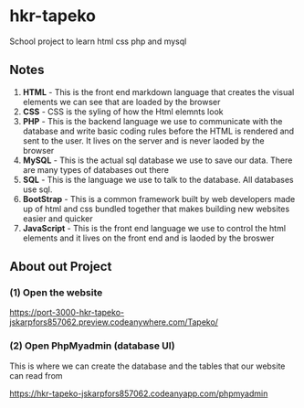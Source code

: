# hkr-tapeko
School project to learn html css php and mysql

## Notes
1) **HTML** - This is the front end markdown language that creates the visual elements we can see that are loaded by the browser
1) **CSS** - CSS is the syling of how the Html elemnts look
2) **PHP** - This is the backend language we use to communicate with the database and write basic coding rules before the HTML is rendered and sent to the user. It lives on the server and is never laoded by the browser
1) **MySQL** - This is the actual sql database we use to save our data. There are many types of databases out there
1) **SQL** - This is the language we use to talk to the database. All databases use sql.
1) **BootStrap** - This is a common framework built by web developers made up of html and css bundled together that makes building new websites easier and quicker
1) **JavaScript** - This is the front end language we use to control the html elements and it lives on the front end and is laoded by the broswer

## About out Project

### (1) Open the website

https://port-3000-hkr-tapeko-jskarpfors857062.preview.codeanywhere.com/Tapeko/ 

### (2) Open PhpMyadmin (database UI)

This is where we can create the database and the tables that our website can read from

https://hkr-tapeko-jskarpfors857062.codeanyapp.com/phpmyadmin
